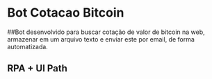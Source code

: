# Bot Cotacao Bitcoin
##Bot desenvolvido para buscar cotação de valor de bitcoin na web, armazenar em um arquivo texto e enviar este por email, de forma automatizada.
## RPA + UI Path
